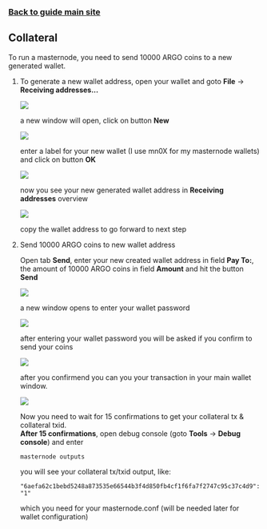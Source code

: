 ### **[Back to guide main site](readme.md)**

## Collateral
To run a masternode, you need to send 10000 ARGO coins to a new generated wallet.

1. To generate a new wallet address, open your wallet and goto **File** -> **Receiving addresses...**

    <img src="https://node-support.network/coins/argo/mn-guide/collateral/1.png">
    
    a new window will open, click on button **New**
    
    <img src="https://node-support.network/coins/argo/mn-guide/collateral/2.png">

    enter a label for your new wallet (I use mn0X for my masternode wallets) and click on button **OK**

    <img src="https://node-support.network/coins/argo/mn-guide/collateral/3.png">

    now you see your new generated wallet address in **Receiving addresses** overview

    <img src="https://node-support.network/coins/argo/mn-guide/collateral/4.png">
    
    copy the wallet address to go forward to next step

2. Send 10000 ARGO coins to new wallet address

    Open tab **Send**, enter your new created wallet address in field **Pay To:**, the amount of 10000 ARGO coins in field **Amount** and    hit the button **Send**
    
    <img src="https://node-support.network/coins/argo/mn-guide/collateral/5.png">
    
    a new window opens to enter your wallet password
    
    <img src="https://node-support.network/coins/argo/mn-guide/collateral/6.png">
    
    after entering your wallet password you will be asked if you confirm to send your coins
    
    <img src="https://node-support.network/coins/argo/mn-guide/collateral/7.png">
    
    after you confirmend you can you your transaction in your main wallet window.
    
    <img src="https://node-support.network/coins/argo/mn-guide/collateral/8.png">
    
    Now you need to wait for 15 confirmations to get your collateral tx & collateral txid.\
    **After 15 confirmations**, open debug console (goto **Tools** -> **Debug console**) and enter
    
    `masternode outputs`
    
    you will see your collateral tx/txid output, like:
    
    `"6aefa62c1bebd5248a873535e66544b3f4d850fb4cf1f6fa7f2747c95c37c4d9": "1"`
    
    which you need for your masternode.conf (will be needed later for wallet configuration)
